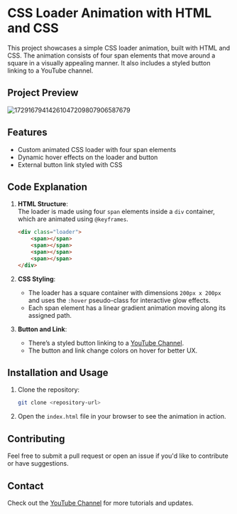 
# CSS Loader Animation with HTML and CSS

This project showcases a simple CSS loader animation, built with HTML and CSS. The animation consists of four span elements that move around a square in a visually appealing manner. It also includes a styled button linking to a YouTube channel.

## Project Preview

![17291679414261047209807906587679](https://github.com/user-attachments/assets/7d66e653-8f8e-4478-b9a1-48c324561d54)


## Features
- Custom animated CSS loader with four span elements
- Dynamic hover effects on the loader and button
- External button link styled with CSS

## Code Explanation
1. **HTML Structure**:  
   The loader is made using four `span` elements inside a `div` container, which are animated using `@keyframes`.
   
   ```html
   <div class="loader">
       <span></span>
       <span></span>
       <span></span>
       <span></span>
   </div>
   ```

2. **CSS Styling**:
   - The loader has a square container with dimensions `200px x 200px` and uses the `:hover` pseudo-class for interactive glow effects.
   - Each span element has a linear gradient animation moving along its assigned path.

3. **Button and Link**:
   - There’s a styled button linking to a [YouTube Channel](https://youtube.com/@CodebySkmaurya555?si=ia6vN-4EYhTZ_1CK).
   - The button and link change colors on hover for better UX.

## Installation and Usage
1. Clone the repository:
   ```bash
   git clone <repository-url>
   ```
2. Open the `index.html` file in your browser to see the animation in action.

## Contributing
Feel free to submit a pull request or open an issue if you'd like to contribute or have suggestions.

## Contact
Check out the [YouTube Channel](https://youtube.com/@CodebySkmaurya555?si=ia6vN-4EYhTZ_1CK) for more tutorials and updates.
